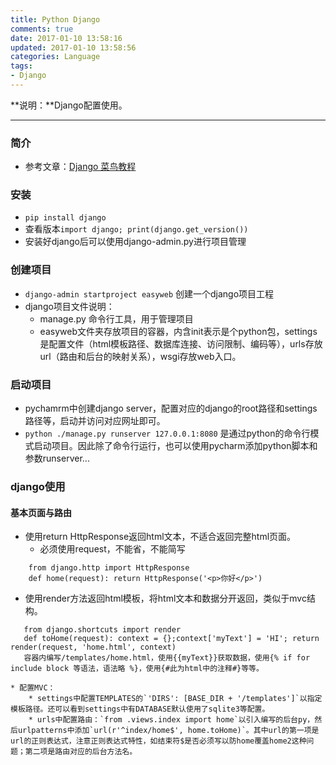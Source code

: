 ```yaml
---
title: Python Django
comments: true
date: 2017-01-10 13:58:16
updated: 2017-01-10 13:58:56
categories: Language
tags:
- Django
---
```


**说明：**Django配置使用。
<!-- more -->


---
### 简介
* 参考文章：[Django 菜鸟教程](http://www.runoob.com/django/django-install.html)

### 安装

* `pip install django`
* 查看版本`import django; print(django.get_version())`
* 安装好django后可以使用django-admin.py进行项目管理

### 创建项目

* `django-admin startproject easyweb`  创建一个django项目工程
* django项目文件说明：
    * manage.py 命令行工具，用于管理项目
    * easyweb文件夹存放项目的容器，内含init表示是个python包，settings是配置文件（html模板路径、数据库连接、访问限制、编码等），urls存放url（路由和后台的映射关系），wsgi存放web入口。

### 启动项目

* pychamrm中创建django server，配置对应的django的root路径和settings路径等，启动并访问对应网址即可。
* `python ./manage.py runserver 127.0.0.1:8080` 是通过python的命令行模式启动项目。因此除了命令行运行，也可以使用pycharm添加python脚本和参数runserver...

### django使用

#### 基本页面与路由
* 使用return HttpResponse返回html文本，不适合返回完整html页面。
	* 必须使用request，不能省，不能简写

```
    from django.http import HttpResponse
    def home(request): return HttpResponse('<p>你好</p>') 
```
    

* 使用render方法返回html模板，将html文本和数据分开返回，类似于mvc结构。
 
 ```
    from django.shortcuts import render
    def toHome(request): context = {};context['myText'] = 'HI'; return render(request, 'home.html', context)
    容器内编写/templates/home.html，使用{{myText}}获取数据，使用{% if for include block 等语法，语法略 %}，使用{#此为html中的注释#}等等。
 ```
 
    * 配置MVC：
        * settings中配置TEMPLATES的`'DIRS': [BASE_DIR + '/templates']`以指定模板路径。还可以看到settings中有DATABASE默认使用了sqlite3等配置。
        * urls中配置路由：`from .views.index import home`以引入编写的后台py，然后urlpatterns中添加`url(r'^index/home$', home.toHome)`。其中url的第一项是url的正则表达式，注意正则表达式特性，如结束符$是否必须写以防home覆盖home2这种问题；第二项是路由对应的后台方法名。
